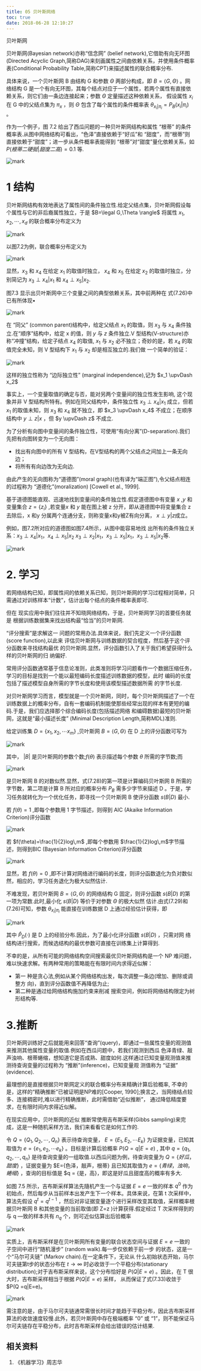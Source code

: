 ```yaml
---
title: 05 贝叶斯网络
toc: true
date: 2018-06-28 12:10:27
---
```


贝叶斯网

贝叶斯网(Bayesian network)亦称“信念网” (belief network),它借助有向无环图(Directed Acyclic Graph,简称DAG)来刻画属性之间曲依赖关系，并使用条件概率表(Conditional Probability Table,简称CPT)来描述属性的联合概率分布.

具体来说，一个贝叶斯网 B 由结构 G 和参数 $\Theta$  两部分构成，即 $B =\langle G,\Theta \rangle$ 。网络结构 G 是一个有向无环图，其每个结点对应于一个属性，若两个属性有直接依赖关系，则它们由一条边连接起来；参数 $\Theta$ 定量描述这种依赖关系， 假设属性 $x_i$ 在 G 中的父结点集为 $\pi_x$ ，则 $\Theta$ 包含了每个属性的条件概率表 $\theta_{x_i|\pi_i}=P_B(x_i|\pi_i)$ 。


作为一个例子，图 7.2 给出了西瓜问题的一种贝叶斯网结构和属性 “根蒂” 的条件概率表.从图中网络结构可看出，“色泽”直接依赖于“好瓜”和 “甜度”，而“根蒂”则直接依赖于“甜度”；进一步从条件概率表能得到 “根蒂”对“甜度”量化依赖关系，如 $P(根蒂二硬挺|甜度二高)=0.1$ 等.


![mark](http://images.iterate.site/blog/image/180628/HEEDJH0IL8.png?imageslim)


# 1 结构

贝叶斯网结构有效地表达了属性间的条件独立性.给定父结点集，贝叶斯网假设每个属性与它的非后裔属性独立，于是 $B=\legal G,\Theta \rangle$ 将属性 $x_1,x_2,\cdots ,x_d$ 的联合概率分布定义为

![mark](http://images.iterate.site/blog/image/180628/2ckLDcdJb4.png?imageslim)

以图7.2为例，联合概率分布定义为

![mark](http://images.iterate.site/blog/image/180628/IkekBFg9ii.png?imageslim)


显然，$x_3$ 和 $x_4$ 在给定 $x_1$ 的取值时独立， $x_4$ 和 $x_5$ 在给定 $x_2$ 的取值时独立，分别简记为 $x_3\perp x_4 | x_1$ 和 $x_4\perp x_5 | x_2$.

图7.3 显示出贝叶斯网中三个变量之间的典型依赖关系，其中前两种在 式(7.26)中已有所体现•

![mark](http://images.iterate.site/blog/image/180628/lFEKa52KcD.png?imageslim)



在 “同父” (common parent)结构中，给定父结点 $x_1$ 的取值，则 $x_3$ 与 $x_4$  条件独立.在“顺序”结构中，给定 x 的值，则 $y$ 与 $z$ 条件独立.V 型结构(V-structure)亦称“冲撞”结构，给定子结点 $x_4$ 的取值, $x_1$ 与 $x_2$ 必不独立；奇妙的是，若 $x_4$ 的取值完全未知，则 V 型结构下 $x_1$ 与 $x_2$ 却是相互独立的.我们做 一个简单的验证：

![mark](http://images.iterate.site/blog/image/180628/96Bhd9L08k.png?imageslim)


这样的独立性称为 “边际独立性” (marginal independence),记为 $x_1 \upvDash x_2$

事实上，一个变量取值的确定与否，能对另两个变量间的独立性发生影响, 这个现象并非 V 型结构所特有。例如在同父结构中，条件独立性 $x_3\perp x_4 | x_1$ 成立，但若 $x_1$ 的取值未知，则 $x_3$ 和 $x_4$ 就不独立，即  $x_3 \upvDash x_4$ 不成立；在顺序结构中  $y\perp z | x$ ，但 $y \upvDash z$ 不成立.


为了分析有向图中变量间的条件独立性，可使用“有向分离”(D-separation).我们先把有向图转变为一个无向图：

- 找出有向图中的所有 V 型结构，在V型结构的两个父结点之间加上一条无向边；
- 将所有有向边改为无向边.



由此产生的无向图称为“道德图”(moral graph)(也有译为“端正图”),令父结点相连的过程称为 “道德化”(moralization) [Cowell et al., 1999].

基于道德图能直观、迅速地找到变量间的条件独立性.假定道德图中有变量 $x$ ,$y$ 和变量集合 $z = \{z_i\}$ ,若变量$x$ 和 $y$ 能在图上被 z 分开，即从道德图中将变量集合 z 去除后，x 和y 分属两个连通分支，则称变量x和y被Z有向分离， $x\perp y | z$成立。

例如，图7.2所对应的道德图如图7.4所示，从图中能容易地找 出所有的条件独立关系：$x_3\perp x_4 | x_1$，$x_4\perp x_5 | x_2$ $x_3\perp x_2 | x_1$，$x_3\perp x_5 | x_1$，$x_3\perp x_5 | x_2$等.

![mark](http://images.iterate.site/blog/image/180628/Emac6J8EFm.png?imageslim)

# 2. 学习


若网络结构已知，即属性间的依赖关系已知，则贝叶斯网的学习过程相对简单，只需通过对训练样本“计数”，估计出每个结点的条件概率表即可.

但在 现实应用中我们往往并不知晓网络结构，于是，贝叶斯网学习的首要任务就是 根据训练数据集来找出结构最“恰当”的贝叶斯网.

“评分搜索”是求解这一 问题的常用办法.具体来说，我们先定义一个评分函数(score function),以此来 评估贝叶斯网与训练数据的契合程度，然后基于这个评分函数来寻找结构最优 的贝叶斯网.显然，评分函数引入了关于我们希望获得什么样的贝叶斯网的归 纳偏好.

常用评分函数通常基于信息论准则，此类准则将学习问题看作一个数据压缩任务，学习的目标是找到一个能以最短编码长度描述训练数据的模型，此时 编码的长度包括了描述模型自身所需的字节长度和使用该模型描述数据所需 的字节长度.

对贝叶斯网学习而言，模型就是一个贝叶斯网，同时，每个贝叶斯网描述了一个在训练数据上的概率分布，自有一套编码机制能使那些经常出现的样本有更短的编码.于是，我们应选择那个综合编码长度(包括描述网络 和编碍数据)最短的贝叶斯网，这就是“最小描述长度” (Minimal Description Length,简称MDL)准则.


给定训练集 $D=\{x_1,x_2,\cdots x_m\}$ ,贝叶斯网 $B=\langle G,\Theta \rangle$  在 D 上的评分函数可写为

![mark](http://images.iterate.site/blog/image/180628/GajfDidhdL.png?imageslim)

其中， $|B|$ 是贝叶斯网的参数个数;$f(\theta)$ 表示描述每个参数 $\theta$ 所需的字节数;而

![mark](http://images.iterate.site/blog/image/180628/D8FCA4Ad7d.png?imageslim)

是贝叶斯网 B 的对数似然.显然，式(7.28)的第一项是计算编码贝叶斯网 B 所需的字节数，第二项是计算 B 所对应的概率分布 $P_B$ 需多少字节来描述 D 。于是，学习任务就转化为一个优化任务，即寻找一个贝叶斯网 B 使评分函数 $s(B|D)$ 最小.

若 $f(\theta)=1$ ,即每个参数用 1 字节描述，则得到 AIC (Akaike Information Criterion)评分函数

![mark](http://images.iterate.site/blog/image/180628/eeB6i876BL.png?imageslim)


若 $f(\theta)=\frac{1}{2}log\,m$ ,即每个参数用 $\frac{1}{2}log\,m$字节描述，则得到BIC (Bayesian Information Criterion)评分函数

![mark](http://images.iterate.site/blog/image/180628/GEEKlDAim7.png?imageslim)

显然，若 $f(\theta)=0$ ,即不计算对网络进行编码的长度，则评分函数退化为负对数似然，相应的，学习任务退化为极大似然估计.

不难发现，若贝叶斯网 $B=\langle G,\Theta\rangle$ 的网络结构 G 固定，则评分函数 $s(B|D)$ 的第一项为常数.此时,最小化 $s(B|D)$ 等价于对参数 $\Theta$ 的极大似然 估计.由式(7.29)和(7.26)可知，参数 $\theta_{x_i|\pi_i}$ 能直接在训练数据 D 上通过经验估计获得，即

![mark](http://images.iterate.site/blog/image/180628/Kia90gEaea.png?imageslim)


其中 $\hat{P}_D(\cdot )$ 是 D 上的经验分布.因此，为了最小化评分函数 $s(B|D)$ ，只需对网 络结构进行搜索，而候选结构的最优参数可直接在训练集上计算得到.


不幸的是，从所有可能的网络结构空间搜索最优贝叶斯网结构是一个 NP 难问题，难以快速求解。有两种常用的策略能在有限时间内求得近似解：

- 第一 种是贪心法,例如从某个网络结构出发，每次调整一条边(增加、删除或调整方 向)，直到评分函数值不再降低为止;
- 第二种是通过给网络结构施加约束来削减 搜索空间，例如将网络结构限定为树形结构等.

# 3.推断


贝叶斯网训练好之后就能用来回答“查询”(query)，即通过一些属性变量的观测值来推测其他属性变量的取值.例如在西瓜问题中，若我们观测到西瓜 色泽青绿、敲声浊响、根蒂蜷缩，想知道它是否成熟、甜度如何.这样通过已知变量观测值来推测待查询变量的过程称为 “推断”(inference)，已知变量观 测值称为 “证据” (evidence).


最理想的是直接根据贝叶斯网定义的联合概率分布来精确计算后验概率, 不幸的是，这样的“精确推断”已被证明是NP难的[Cooper, 1990];换言之，当网络结点较多、连接稠密时,难以进行精确推断，此时需借助“近似推断”， 通过降低精度要求，在有限时间内求得近似解。

在现实应用中，贝叶斯网的近似 推断常使用吉布斯采样(Gibbs sampling)来完成，这是一种随机采样方法，我们来看看它是如何工作的.

令 $Q=\{Q_1,Q_2,\cdots ,Q_n\}$ 表示待查询变量， $E=\{E_1,E_2,\cdots E_k\}$ 为证据变量，已知其取值为 $e = \{e_1,e_2,\cdots e_k\}$ 。目标是计算后验概率 $P(Q = q | E = e)$ , 其中 $q=\{q_1,q_2,\cdots ,q_n\}$ 是待查询变量的一组取值.以西瓜问题为例，待查询变量为 $Q=\{好瓜，甜度\}$ ，证据变量为 $E=\{色泽，敲声，根蒂\} 且已知其取值为 $e = \{青绿，浊响，蜷缩\}$ ，查询的目标值是 $q = \{是，高\}，即这是好瓜且甜度高的概率有多大.

如图 7.5 所示，吉布斯采样算法先隨机产生一个与证据 $E=e$  一致的样本 $q^0$ 作为初始点，然后每步从当前样本出发产生下一个样本。具体来说，在第 t 次采样中，算法先假设 $q^t=q^{t-1}$ ，然后对非证据变量逐个进行采样改变其取值，采样概率根据贝叶斯网 B 和其他变量的当前取值(即 Z=z )计算获得.假定经过 T 次采样得到的与 q —致的样本共有 $n_q$ 个，则可近似估算出后验概率

![mark](http://images.iterate.site/blog/image/180628/CJAfbij8a4.png?imageslim)


实质上，吉布斯采样是在贝叶斯网所有变量的联合状态空间与证据 $E = e$ 一致的子空间中进行“随机漫步” (random walk).每一步仅依赖于前一步 的状态，这是一个“马尔可夫链” (Markov chain).在一定条件下，无论从 什么初始状态开始，马尔可夫链第t步的状态分布在 $t\rightarrow \infty$ 时必收敛于一个平稳分布(stationary distribution);对于吉布斯采样来说，这个分布恰好是 $P(Q|E=e)$ 。因此，在 T 很大时，吉布斯采样相当于根据 $P(Q |E=e)$ 采样， 从而保证了式(7.33)收敛于 $P(Q =q|E=e)。

![mark](http://images.iterate.site/blog/image/180628/4KGAIC68l4.png?imageslim)

需注意的是，由于马尔可夫链通常需很长时间才能趋于平稳分布，因此吉布斯采样算法的收敛速度较慢.此外，若贝叶斯网中存在极端概率 “0” 或 “1”，则不能保证马尔可夫链存在平稳分布，此时吉布斯采样会给出错误的估计结果.










## 相关资料

1. 《机器学习》周志华
